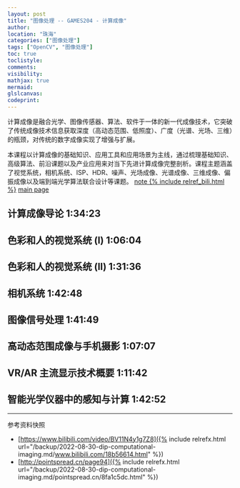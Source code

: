 ```yaml
---
layout: post
title: "图像处理 -- GAMES204 - 计算成像"
author:
location: "珠海"
categories: ["图像处理"]
tags: ["OpenCV", "图像处理"]
toc: true
toclistyle:
comments:
visibility:
mathjax: true
mermaid:
glslcanvas:
codeprint:
---
```


计算成像是融合光学、图像传感器、算法、软件于一体的新一代成像技术，它突破了传统成像技术信息获取深度（高动态范围、低照度）、广度（光谱、光场、三维）的瓶颈，对传统的数字成像实现了增强与扩展。

本课程以计算成像的基础知识、应用工具和应用场景为主线，通过梳理基础知识、高级算法、前沿课题以及产业应用来对当下先进计算成像完整剖析。课程主题涵盖了视觉系统，相机系统、ISP、HDR、噪声、光场成像、光谱成像、三维成像、偏振成像以及端到端光学算法联合设计等课题。
[note {% include relref_bili.html %}](https://www.bilibili.com/video/BV11N4y1g7Z8)
[main page](http://pointspread.cn/page94)


## 计算成像导论 1:34:23


## 色彩和人的视觉系统 (I) 1:06:04


## 色彩和人的视觉系统 (II) 1:31:36


## 相机系统 1:42:48


## 图像信号处理 1:41:49


## 高动态范围成像与手机摄影 1:07:07


## VR/AR 主流显示技术概要 1:11:42


## 智能光学仪器中的感知与计算 1:42:52



<hr class='reviewline'/>
<p class='reviewtip'><script type='text/javascript' src='{% include relref.html url="/assets/reviewjs/blogs/2022-08-30-dip-computational-imaging.md.js" %}'></script></p>
<font class='ref_snapshot'>参考资料快照</font>

- [https://www.bilibili.com/video/BV11N4y1g7Z8]({% include relrefx.html url="/backup/2022-08-30-dip-computational-imaging.md/www.bilibili.com/18b56614.html" %})
- [http://pointspread.cn/page94]({% include relrefx.html url="/backup/2022-08-30-dip-computational-imaging.md/pointspread.cn/8fa1c5dc.html" %})
